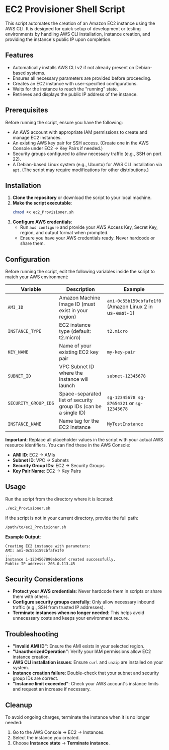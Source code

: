 # EC2 Provisioner Shell Script

This script automates the creation of an Amazon EC2 instance using the AWS CLI. It is designed for quick setup of development or testing environments by handling AWS CLI installation, instance creation, and providing the instance's public IP upon completion.

## Features

- Automatically installs AWS CLI v2 if not already present on Debian-based systems.
- Ensures all necessary parameters are provided before proceeding.
- Creates an EC2 instance with user-specified configurations.
- Waits for the instance to reach the "running" state.
- Retrieves and displays the public IP address of the instance.

## Prerequisites

Before running the script, ensure you have the following:

- An AWS account with appropriate IAM permissions to create and manage EC2 instances.
- An existing AWS key pair for SSH access. (Create one in the AWS Console under EC2 → Key Pairs if needed.)
- Security groups configured to allow necessary traffic (e.g., SSH on port 22).
- A Debian-based Linux system (e.g., Ubuntu) for AWS CLI installation via `apt`. (The script may require modifications for other distributions.)

## Installation

1. **Clone the repository** or download the script to your local machine.
2. **Make the script executable**:
   ```bash
   chmod +x ec2_Provisioner.sh
   ```
3. **Configure AWS credentials**:
   - Run `aws configure` and provide your AWS Access Key, Secret Key, region, and output format when prompted.
   - Ensure you have your AWS credentials ready. Never hardcode or share them.

## Configuration

Before running the script, edit the following variables inside the script to match your AWS environment:

| Variable               | Description                                                                 | Example                                    |
|------------------------|-----------------------------------------------------------------------------|--------------------------------------------|
| `AMI_ID`               | Amazon Machine Image ID (must exist in your region)                         | `ami-0c55b159cbfafe1f0` (Amazon Linux 2 in us-east-1) |
| `INSTANCE_TYPE`        | EC2 instance type (default: t2.micro)                                       | `t2.micro`                                 |
| `KEY_NAME`             | Name of your existing EC2 key pair                                          | `my-key-pair`                              |
| `SUBNET_ID`            | VPC Subnet ID where the instance will launch                                | `subnet-12345678`                          |
| `SECURITY_GROUP_IDS`   | Space-separated list of security group IDs (can be a single ID)             | `sg-12345678 sg-87654321` or `sg-12345678` |
| `INSTANCE_NAME`        | Name tag for the EC2 instance                                               | `MyTestInstance`                           |

**Important**: Replace all placeholder values in the script with your actual AWS resource identifiers. You can find these in the AWS Console:
- **AMI ID**: EC2 → AMIs
- **Subnet ID**: VPC → Subnets
- **Security Group IDs**: EC2 → Security Groups
- **Key Pair Name**: EC2 → Key Pairs

## Usage

Run the script from the directory where it is located:

```bash
./ec2_Provisioner.sh
```

If the script is not in your current directory, provide the full path:

```bash
/path/to/ec2_Provisioner.sh
```

**Example Output**:
```
Creating EC2 instance with parameters:
AMI: ami-0c55b159cbfafe1f0
...
Instance i-1234567890abcdef created successfully.
Public IP address: 203.0.113.45
```

## Security Considerations

- **Protect your AWS credentials**: Never hardcode them in scripts or share them with others.
- **Configure security groups carefully**: Only allow necessary inbound traffic (e.g., SSH from trusted IP addresses).
- **Terminate instances when no longer needed**: This helps avoid unnecessary costs and keeps your environment secure.

## Troubleshooting

- **"Invalid AMI ID"**: Ensure the AMI exists in your selected region.
- **"UnauthorizedOperation"**: Verify your IAM permissions allow EC2 instance creation.
- **AWS CLI installation issues**: Ensure `curl` and `unzip` are installed on your system.
- **Instance creation failure**: Double-check that your subnet and security group IDs are correct.
- **"Instance limit exceeded"**: Check your AWS account's instance limits and request an increase if necessary.

## Cleanup

To avoid ongoing charges, terminate the instance when it is no longer needed:

1. Go to the AWS Console → EC2 → Instances.
2. Select the instance you created.
3. Choose **Instance state** → **Terminate instance**.
